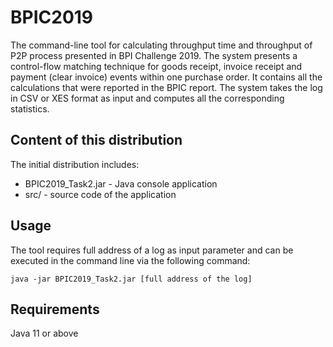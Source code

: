 # BPIC2019

The command-line tool for calculating throughput time and throughput of P2P process presented in BPI Challenge 2019. The system presents a control-flow matching technique for goods receipt, invoice receipt and payment (clear invoice) events within one purchase order. It contains all the calculations that were reported in the BPIC report. The system takes the log in CSV or XES format as input and computes all the corresponding statistics. 

## Content of this distribution

The initial distribution includes:
* BPIC2019_Task2.jar - Java console application
* src/ - source code of the application

## Usage

The tool requires full address of a log as input parameter and can be executed in the command line via the following command:

```
java -jar BPIC2019_Task2.jar [full address of the log] 
```

## Requirements

Java 11 or above

